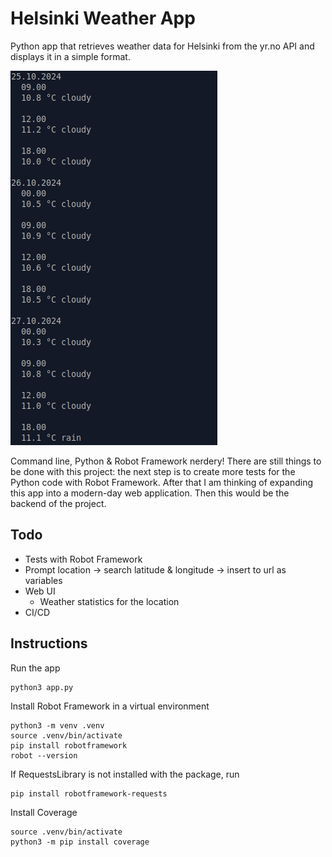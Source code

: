 # Helsinki Weather App

Python app that retrieves weather data for Helsinki from the yr.no API and displays it in a simple format.

![Screencap from the app](/commandline-screencap.png)

Command line, Python & Robot Framework nerdery! There are still things to be done with this project: 
the next step is to create more tests for the Python code with Robot Framework. After that I am thinking 
of expanding this app into a modern-day web application. Then this would be the backend of the project.

## Todo

- Tests with Robot Framework
- Prompt location -> search latitude & longitude -> insert to url as variables
- Web UI
  - Weather statistics for the location
- CI/CD

## Instructions

Run the app

```
python3 app.py
```

Install Robot Framework in a virtual environment

```
python3 -m venv .venv
source .venv/bin/activate
pip install robotframework
robot --version
```

If RequestsLibrary is not installed with the package, run

```
pip install robotframework-requests
```

Install Coverage

```
source .venv/bin/activate
python3 -m pip install coverage
```